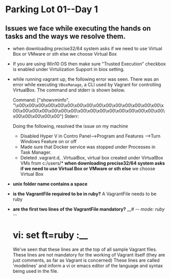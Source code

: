# Parking Lot 01--Day 1

## Issues we face while executing the hands on tasks and the ways we resolve them.

* when downloading precise32/64 system asks if we need to use Virtual Box or VMware or sth else 
	we choose Virtual Box
* If you are using Win10 OS then make sure "Trusted Execution" checkbox is enabled under Virtulization Support in bios setting.

* while running vagrant up, the following error was seen.
  There was an error while executing `VBoxManage`, a CLI used by Vagrant
  for controlling VirtualBox. The command and stderr is shown below.

  Command: ["showvminfo", "\x00\x00\x00\x00\x00\x00\x00\x00\x00\x00\x00\x00\x00\x00\x00\x00\x00\x00\x00\x00\x00\x00\x00\x00\x00\x00\x00\x00\x00\x00\x00\x00\x00\x00\x00\x00"]
  Stderr:

  Doing the following, resolved the issue on my machine
	* Disabled Hyper V in Contro Panel-->Program and Features -->Turn Windows Feature on or off
	* Made sure that Docker service was stopped under Processes in Task Manager.
	* Deleted .vagrant.d, .VirtualBox, virtual box created under VirtualBox VMs from c:/users/<user>* **when downloading precise32/64 system asks if we need to use Virtual Box or VMware or sth else**
	we choose Virtual Box

* **unix folder name contains a space**

* **is the VagrantFile required to be in ruby?**
	A VagrantFile needs to be ruby

* **are the first two lines of the VagrantFile mandatory?**
	__# -*- mode: ruby -*-
	# vi: set ft=ruby :__
	We've seen that these lines are at the top of all sample Vagrant files.
	These lines are not mandatory for the working of Vagrant itself (they are just comments, as far as Vagrant is concerned)
	These lines are called 'modelines' and inform a vi or emacs editor of the language and syntax being used in the file.
